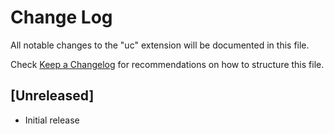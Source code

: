 # Change Log
All notable changes to the "uc" extension will be documented in this file.

Check [Keep a Changelog](http://keepachangelog.com/) for recommendations on how to structure this file.

## [Unreleased]
- Initial release